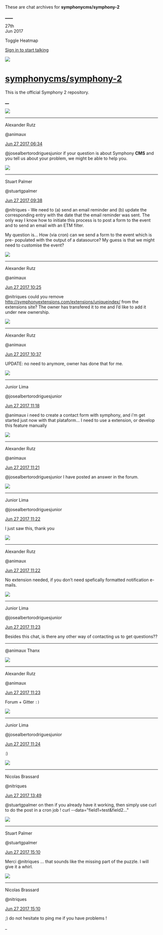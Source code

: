 These are chat archives for **symphonycms/symphony-2**

[__](/symphonycms/symphony-2/archives/2017/06/28)[__](/symphonycms/symphony-2/archives/2017/06/26)

27th  
Jun 2017

Toggle Heatmap

[Sign in to start talking](/login?action=login&button=archive-login)

![](https://avatars-02.gitter.im/group/iv/3/57542c45c43b8c601977197e?s=48)

#  [symphonycms/symphony-2](/symphonycms/symphony-2)

This is the official Symphony 2 repository.

[ __](/orgs/symphonycms/rooms "More symphonycms rooms")

![](https://avatars2.githubusercontent.com/u/446874?v=4&s=30)

____

Alexander Rutz

@animaux

[Jun 27 2017
06:34](https://gitter.im/symphonycms/symphony-2?at=5951fc68ceb5bef82eb545c1)

@josealbertorodriguesjunior if your question is about Symphony **CMS** and you
tell us about your problem, we might be able to help you.

![](https://avatars1.githubusercontent.com/u/825064?v=4&s=30)

____

Stuart Palmer

@stuartgpalmer

[Jun 27 2017
09:38](https://gitter.im/symphonycms/symphony-2?at=595227976ae41d5d338c688e)

@nitriques \- We need to (a) send an email reminder and (b) update the
corresponding entry with the date that the email reminder was sent. The only
way I know how to initiate this process is to post a form to the event and to
send an email with an ETM filter.

My question is... How (via cron) can we send a form to the event which is pre-
populated with the output of a datasource? My guess is that we might need to
customise the event?

![](https://avatars2.githubusercontent.com/u/446874?v=4&s=30)

____

Alexander Rutz

@animaux

[Jun 27 2017
10:25](https://gitter.im/symphonycms/symphony-2?at=59523282bf7e6af22c7a8299)

@nitriques could you remove
<http://symphonyextensions.com/extensions/uniqueindex/> from the extensions
site? The owner has transfered it to me and I’d like to add it under new
ownership.

![](https://avatars2.githubusercontent.com/u/446874?v=4&s=30)

____

Alexander Rutz

@animaux

[Jun 27 2017
10:37](https://gitter.im/symphonycms/symphony-2?at=5952357d76a757f808ae23b5)

UPDATE: no need to anymore, owner has done that for me.

![](https://avatars2.githubusercontent.com/u/8875485?v=4&s=30)

____

Junior Lima

@josealbertorodriguesjunior

[Jun 27 2017
11:18](https://gitter.im/symphonycms/symphony-2?at=59523ef3c101bc4e3a26dbbd)

@animaux i need to create a contact form with symphony, and i'm get started
just now with that plataform... I need to use a extension, or develop this
feature manually

![](https://avatars2.githubusercontent.com/u/446874?v=4&s=30)

____

Alexander Rutz

@animaux

[Jun 27 2017
11:21](https://gitter.im/symphonycms/symphony-2?at=59523fd1ad9c781843a56b38)

@josealbertorodriguesjunior I have posted an answer in the forum.

![](https://avatars2.githubusercontent.com/u/8875485?v=4&s=30)

____

Junior Lima

@josealbertorodriguesjunior

[Jun 27 2017
11:22](https://gitter.im/symphonycms/symphony-2?at=59523ffc6ae41d5d338cdb9b)

I just saw this, thank you

![](https://avatars2.githubusercontent.com/u/446874?v=4&s=30)

____

Alexander Rutz

@animaux

[Jun 27 2017
11:22](https://gitter.im/symphonycms/symphony-2?at=59524007703e565c334b497b)

No extension needed, if you don’t need spefically formatted notification
e-mails.

![](https://avatars2.githubusercontent.com/u/8875485?v=4&s=30)

____

Junior Lima

@josealbertorodriguesjunior

[Jun 27 2017
11:23](https://gitter.im/symphonycms/symphony-2?at=59524028bf7e6af22c7ac861)

Besides this chat, is there any other way of contacting us to get questions??

____

@animaux Thanx

![](https://avatars2.githubusercontent.com/u/446874?v=4&s=30)

____

Alexander Rutz

@animaux

[Jun 27 2017
11:23](https://gitter.im/symphonycms/symphony-2?at=5952404a76a757f808ae5a09)

Forum + Gitter `:)`

![](https://avatars2.githubusercontent.com/u/8875485?v=4&s=30)

____

Junior Lima

@josealbertorodriguesjunior

[Jun 27 2017
11:24](https://gitter.im/symphonycms/symphony-2?at=5952406457a6e9f72e040a8a)

:)

![](https://avatars1.githubusercontent.com/u/771169?v=4&s=30)

____

Nicolas Brassard

@nitriques

[Jun 27 2017
13:49](https://gitter.im/symphonycms/symphony-2?at=5952625eceb5bef82eb72b5e)

@stuartgpalmer on then if you already have it working, then simply use curl to
do the post in a cron job ! curl --data="field1=test&field2..."

![](https://avatars1.githubusercontent.com/u/825064?v=4&s=30)

____

Stuart Palmer

@stuartgpalmer

[Jun 27 2017
15:10](https://gitter.im/symphonycms/symphony-2?at=59527571c101bc4e3a27fbfc)

Merci @nitriques ... that sounds like the missing part of the puzzle. I will
give it a whirl.

![](https://avatars1.githubusercontent.com/u/771169?v=4&s=30)

____

Nicolas Brassard

@nitriques

[Jun 27 2017
15:10](https://gitter.im/symphonycms/symphony-2?at=5952758376a757f808af76ce)

;) do not hesitate to ping me if you have problems !

_

